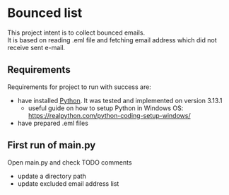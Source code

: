 # Bounced list
This project intent is to collect bounced emails. <br>
It is based on reading .eml file and fetching email address which did not receive sent e-mail.

## Requirements
Requirements for project to run with success are:
- have installed [Python](https://www.python.org/downloads/). It was tested and implemented on version 3.13.1
  - useful guide on how to setup Python in Windows OS: https://realpython.com/python-coding-setup-windows/ 
- have prepared .eml files

## First run of main.py
Open main.py and check TODO comments
  -  update a directory path
  -  update excluded email address list
